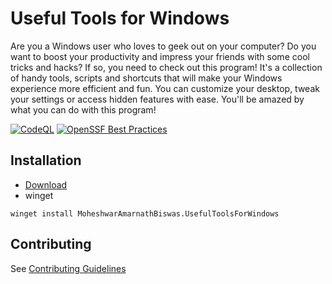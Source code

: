# Useful Tools for Windows

Are you a Windows user who loves to geek out on your computer? Do you want to boost your productivity and impress your friends with some cool tricks and hacks? If so, you need to check out this program! It's a collection of handy tools, scripts and shortcuts that will make your Windows experience more efficient and fun. You can customize your desktop, tweak your settings or access hidden features with ease. You'll be amazed by what you can do with this program!

[![CodeQL](https://github.com/fluentmoheshwar/useful-tools/actions/workflows/codeql.yml/badge.svg)](https://github.com/fluentmoheshwar/useful-tools/actions/workflows/codeql.yml)
[![OpenSSF Best Practices](https://www.bestpractices.dev/projects/6844/badge)](https://www.bestpractices.dev/projects/6844)

## Installation

-   [Download](https://github.com/fluentmoheshwar/useful-tools/releases/latest)
-   winget

```pwsh
winget install MoheshwarAmarnathBiswas.UsefulToolsForWindows
```

## Contributing

See [Contributing Guidelines](https://github.com/fluentmoheshwar/useful-tools/blob/main/CONTRIBUTING.md)

